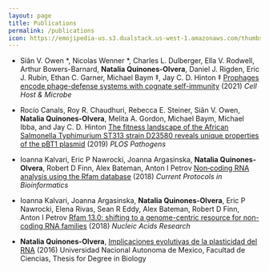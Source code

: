 ```yaml
---
layout: page
title: Publications
permalink: /publications
icon: https://emojipedia-us.s3.dualstack.us-west-1.amazonaws.com/thumbs/240/apple/237/closed-book_1f4d5.png
---
```


- Siân V. Owen \*, Nicolas Wenner \*, Charles L. Dulberger, Ella V. Rodwell, Arthur Bowers-Barnard, **Natalia Quinones-Olvera**, Daniel J. Rigden, Eric J. Rubin, Ethan C. Garner, Michael Baym ‡, Jay C. D. Hinton ‡ [<u>Prophages encode phage-defense systems with cognate self-immunity</u>](https://www.cell.com/cell-host-microbe/article/S1931-3128(21)00418-2/fulltext) (2021) *Cell Host & Microbe*

- Rocío Canals, Roy R. Chaudhuri, Rebecca E. Steiner, Siân V. Owen, **Natalia Quinones-Olvera**, Melita A. Gordon, Michael Baym, Michael Ibba, and Jay C. D. Hinton [<u>The fitness landscape of the African Salmonella Typhimurium ST313 strain D23580 reveals unique properties of the pBT1 plasmid</u>](https://doi.org/10.1371/journal.ppat.1007948) (2019) *PLOS Pathogens*

- Ioanna Kalvari, Eric P Nawrocki, Joanna Argasinska, **Natalia Quinones‐Olvera**, Robert D Finn, Alex Bateman, Anton I Petrov [<u>Non‐coding RNA analysis using the Rfam database</u>]() (2018) *Current Protocols in Bioinformatics*

- Ioanna Kalvari, Joanna Argasinska, **Natalia Quinones-Olvera**, Eric P Nawrocki, Elena Rivas, Sean R Eddy, Alex Bateman, Robert D Finn, Anton I Petrov [<u>Rfam 13.0: shifting to a genome-centric resource for non-coding RNA families</u>](https://doi.org/10.1093/nar/gkx1038) (2018) *Nucleic Acids Research*

- **Natalia Quinones-Olvera**, [<u>Implicaciones evolutivas de la plasticidad del RNA</u>](http://132.248.9.195/ptd2016/julio/0747279/Index.html) (2016) Universidad Nacional Autonoma de Mexico, Facultad de Ciencias, Thesis for Degree in Biology 


